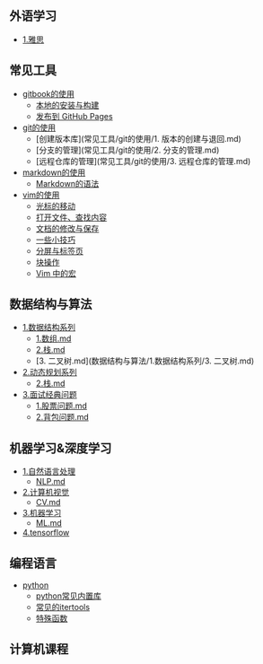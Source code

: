 ## 外语学习

- [1.雅思]()

## 常见工具

- [gitbook的使用]()
    - [本地的安装与构建](常见工具/gitbook的使用/1.本地的安装与构建.md)
    - [发布到 GitHub Pages](常见工具/gitbook的使用/2.发布至github.md)
- [git的使用]()
    - [创建版本库](常见工具/git的使用/1. 版本的创建与退回.md)
    - [分支的管理](常见工具/git的使用/2. 分支的管理.md)
    - [远程仓库的管理](常见工具/git的使用/3. 远程仓库的管理.md)
- [markdown的使用]()
    - [Markdown的语法](常见工具/markdown的使用/Markdown的语法.md)
- [vim的使用]()
    - [光标的移动](常见工具/vim的使用/1.光标的移动.md)
    - [打开文件、查找内容](常见工具/vim的使用/2.打开文件、查找内容.md)
    - [文档的修改与保存](常见工具/vim的使用/3.文档的修改与保存.md)
    - [一些小技巧](常见工具/vim的使用/4.一些小技巧.md)
    - [分屏与标签页](常见工具/vim的使用/5.分屏与标签页.md)
    - [块操作](常见工具/vim的使用/6.块操作.md)
    - [Vim 中的宏](常见工具/vim的使用/7.vim宏.md)

## 数据结构与算法

- [1.数据结构系列]()
    - [1.数组.md](数据结构与算法/1.数据结构系列/1.数组.md)
    - [2.栈.md](数据结构与算法/1.数据结构系列/2.栈.md)
    - [3. 二叉树.md](数据结构与算法/1.数据结构系列/3. 二叉树.md)
- [2.动态规划系列]()
    - [2.栈.md](数据结构与算法/2.动态规划系列/2.栈.md)
- [3.面试经典问题]()
    - [1.股票问题.md](数据结构与算法/3.面试经典问题/1.股票问题.md)
    - [2.背包问题.md](数据结构与算法/3.面试经典问题/2.背包问题.md)

## 机器学习&深度学习

- [1.自然语言处理]()
    - [NLP.md](机器学习&深度学习/1.自然语言处理/NLP.md)
- [2.计算机视觉]()
    - [CV.md](机器学习&深度学习/2.计算机视觉/CV.md)
- [3.机器学习]()
    - [ML.md](机器学习&深度学习/3.机器学习/ML.md)
- [4.tensorflow]()

## 编程语言

- [python]()
    - [python常见内置库](编程语言/python/1.python内置库.md)
    - [常见的itertools](编程语言/python/2.常见的itertools.md)
    - [特殊函数](编程语言/python/3.特殊函数.md)

## 计算机课程
